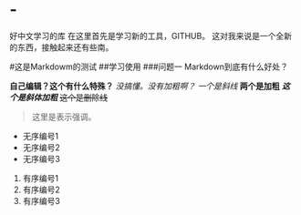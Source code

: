 # -
好中文学习的库
在这里首先是学习新的工具，GITHUB。
这对我来说是一个全新的东西，接触起来还有些南。


#这是Markdowm的测试
##学习使用
###问题一 Markdown到底有什么好处？

**自己编辑？这个有什么特殊？**
*没搞懂。没有加粗啊？*
*一个是斜线*  **两个是加粗**
***这个是斜体加粗***
~~这个是删除线~~

>这里是表示强调。

- 无序编号1
- 无序编号2
- 无序编号3

1. 有序编号1
2. 有序编号2
3. 有序编号3
